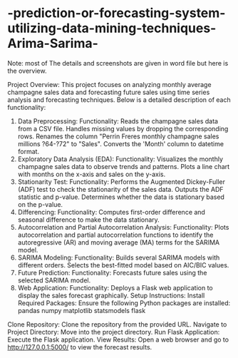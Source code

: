 # -prediction-or-forecasting-system-utilizing-data-mining-techniques-Arima-Sarima-

Note: most of The details and screenshots are given in word file but here is the overview.

Project Overview:
This project focuses on analyzing monthly average champagne sales data and forecasting future sales using time series analysis and forecasting techniques. Below is a detailed description of each functionality:

1. Data Preprocessing:
Functionality:
Reads the champagne sales data from a CSV file.
Handles missing values by dropping the corresponding rows.
Renames the column "Perrin Freres monthly champagne sales millions ?64-?72" to "Sales".
Converts the 'Month' column to datetime format.
2. Exploratory Data Analysis (EDA):
Functionality:
Visualizes the monthly champagne sales data to observe trends and patterns.
Plots a line chart with months on the x-axis and sales on the y-axis.
3. Stationarity Test:
Functionality:
Performs the Augmented Dickey-Fuller (ADF) test to check the stationarity of the sales data.
Outputs the ADF statistic and p-value.
Determines whether the data is stationary based on the p-value.
4. Differencing:
Functionality:
Computes first-order difference and seasonal difference to make the data stationary.
5. Autocorrelation and Partial Autocorrelation Analysis:
Functionality:
Plots autocorrelation and partial autocorrelation functions to identify the autoregressive (AR) and moving average (MA) terms for the SARIMA model.
6. SARIMA Modeling:
Functionality:
Builds several SARIMA models with different orders.
Selects the best-fitted model based on AIC/BIC values.
7. Future Prediction:
Functionality:
Forecasts future sales using the selected SARIMA model.
8. Web Application:
Functionality:
Deploys a Flask web application to display the sales forecast graphically.
Setup Instructions:
Install Required Packages: Ensure the following Python packages are installed:
pandas
numpy
matplotlib
statsmodels
flask

Clone Repository: Clone the repository from the provided URL.
Navigate to Project Directory: Move into the project directory.
Run Flask Application: Execute the Flask application.
View Results: Open a web browser and go to http://127.0.0.1:5000/ to view the forecast results.
